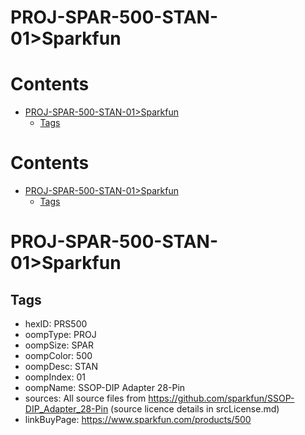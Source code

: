 
PROJ-SPAR-500-STAN-01>Sparkfun
==============================

Contents
========

* [PROJ-SPAR-500-STAN-01>Sparkfun](#proj-spar-500-stan-01sparkfun)
	* [Tags](#tags)

Contents
========

* [PROJ-SPAR-500-STAN-01>Sparkfun](#proj-spar-500-stan-01sparkfun)
	* [Tags](#tags)

# PROJ-SPAR-500-STAN-01>Sparkfun

## Tags

- hexID: PRS500
- oompType: PROJ
- oompSize: SPAR
- oompColor: 500
- oompDesc: STAN
- oompIndex: 01
- oompName: SSOP-DIP Adapter 28-Pin
- sources: All source files from https://github.com/sparkfun/SSOP-DIP_Adapter_28-Pin (source licence details in srcLicense.md)
- linkBuyPage: https://www.sparkfun.com/products/500
